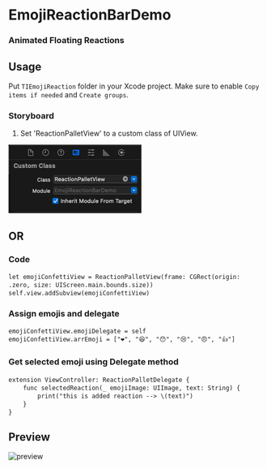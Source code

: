 # EmojiReactionBarDemo
### Animated Floating Reactions 

## Usage

Put `TIEmojiReaction` folder in your Xcode project. Make sure to enable `Copy items if needed` and `Create groups`.

### Storyboard

1. Set 'ReactionPalletView' to a custom class of UIView.

![Usage_1](https://github.com/kajalgondaliya/iOS_EmojiReactionBarDemo/blob/main/ReactionPallet.png)

## OR

### Code

```
let emojiConfettiView = ReactionPalletView(frame: CGRect(origin: .zero, size: UIScreen.main.bounds.size))
self.view.addSubview(emojiConfettiView)
```

### Assign emojis and delegate

```
emojiConfettiView.emojiDelegate = self
emojiConfettiView.arrEmoji = ["❤️", "😆", "😯", "😢", "😠", "👍"]
```

### Get selected emoji using Delegate method

```
extension ViewController: ReactionPalletDelegate {
    func selectedReaction(_ emojiImage: UIImage, text: String) {
        print("this is added reaction --> \(text)")
    }
}
```
## Preview
![preview](https://github.com/kajalgondaliya/iOS_EmojiReactionBarDemo/blob/main/Demo.gif)
